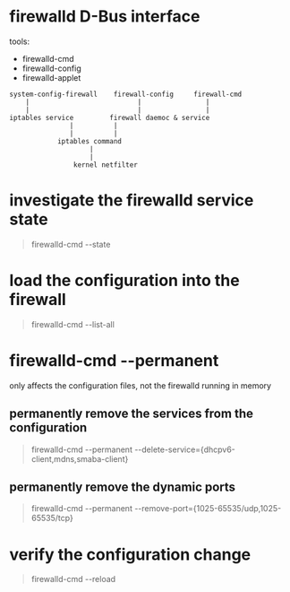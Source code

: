 # firewalld D-Bus interface
tools:
- firewalld-cmd
- firewalld-config
- firewalld-applet
```
system-config-firewall    firewall-config     firewall-cmd
    |                           |                |   
    |                           |                |  
iptables service         firewall daemoc & service
               |          |
               |          |
            iptables command
                    |
                    |
                kernel netfilter
```

# investigate the firewalld service state
> firewalld-cmd --state

# load the configuration into the firewall
> firewalld-cmd --list-all


# firewalld-cmd --permanent
only affects the configuration files, not the firewalld running in memory
## permanently remove the services from the configuration
> firewalld-cmd --permanent --delete-service={dhcpv6-client,mdns,smaba-client}
## permanently remove the dynamic ports
> firewalld-cmd --permanent --remove-port={1025-65535/udp,1025-65535/tcp}

# verify the configuration change
> firewalld-cmd --reload
